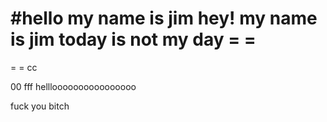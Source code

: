 #hello
my name is jim
hey!
my name is jim
today is not my day
= = 
 == 
  = =
  cc
  
 00
fff
hellloooooooooooooooo

fuck you bitch


